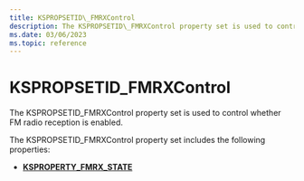```yaml
---
title: KSPROPSETID\_FMRXControl
description: The KSPROPSETID\_FMRXControl property set is used to control whether FM radio reception is enabled.
ms.date: 03/06/2023
ms.topic: reference
---
```



# KSPROPSETID\_FMRXControl


The KSPROPSETID\_FMRXControl property set is used to control whether FM radio reception is enabled.

The KSPROPSETID\_FMRXControl property set includes the following properties:

-   [**KSPROPERTY\_FMRX\_STATE**](ksproperty-fmrx-state.md)

 

 





